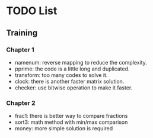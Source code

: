 # TODO List

## Training

### Chapter 1

- namenum: reverse mapping to reduce the complexity.
- pprime: the code is a little long and duplicated.
- transform: too many codes to solve it.
- clock: there is another faster matrix solution.
- checker: use bitwise operation to make it faster.

### Chapter 2

- frac1: there is better way to compare fractions
- sort3: math method with min/max comparison
- money: more simple solution is required
